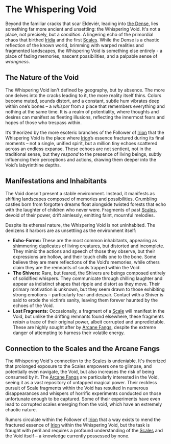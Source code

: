 # The Whispering Void

Beyond the familiar cracks that scar Eldeviér, leading into [the Dense](/geography/cosmology/plane-of-existance/the-dense.md), lies something far more ancient and unsettling: the Whispering Void. It's not a place, not precisely, but a *condition*. A lingering echo of the primordial chaos that birthed [Iridia](/geography/cosmology/iridia.md) and the first [Scales](/geography/landmark/scale.md). While the Dense is a chaotic reflection of the known world, brimming with warped realities and fragmented landscapes, the Whispering Void is something else entirely - a place of fading memories, nascent possibilities, and a palpable sense of *wrongness*.

## The Nature of the Void

The Whispering Void isn't defined by geography, but by absence. The more one delves into the cracks leading to it, the more reality itself thins. Colors become muted, sounds distort, and a constant, subtle hum vibrates deep within one’s bones – a *whisper* from a place that remembers everything and nothing at the same time. It is a realm of potentiality, where thoughts and desires can manifest as fleeting illusions, reflecting the innermost fears and hopes of those who trespass within.

It’s theorized by the more esoteric branches of the Follower of [Irion](/being/deity/irion.md) that the Whispering Void is the place where [Irion](/generated/deity/major/irion.md)’s essence fractured during its final moments – not a single, unified spirit, but a million tiny echoes scattered across an endless expanse. These echoes are not sentient, not in the traditional sense, but they *respond* to the presence of living beings, subtly influencing their perceptions and actions, drawing them deeper into the Void’s labyrinthine depths.

## Manifestations and Inhabitants

The Void doesn't present a stable environment. Instead, it manifests as shifting landscapes composed of memories and possibilities. Crumbling castles born from forgotten dreams float alongside twisted forests that echo with the laughter of children who never were. Fragments of past [Scales](/geography/landmark/scale.md), devoid of their power, drift aimlessly, emitting faint, mournful melodies.

Despite its ethereal nature, the Whispering Void is not uninhabited. The denizens it harbors are as unsettling as the environment itself:

*   **Echo-Forms:** These are the most common inhabitants, appearing as shimmering duplicates of living creatures, but distorted and incomplete. They mimic the actions and speech of those they observe, but their expressions are hollow, and their touch chills one to the bone. Some believe they are mere reflections of the Void’s memories, while others claim they are the remnants of souls trapped within the Void.
*   **The Shivers:**  Rare, but feared, the Shivers are beings composed entirely of solidified whispers. They communicate through chilling laughter and appear as indistinct shapes that ripple and distort as they move. Their primary motivation is unknown, but they seem drawn to those exhibiting strong emotions – particularly fear and despair.  Contact with a Shiver is said to erode the victim’s sanity, leaving them forever haunted by the echoes of the Void.
*   **Lost Fragments:**  Occasionally, a fragment of a [Scale](/geography/landmark/scale.md) will manifest in the Void, but unlike the drifting remnants found elsewhere, these fragments *retain* a trace of their original power, albeit corrupted and unpredictable.  These are highly sought after by [Arcane Fangs](/structure/society/factions/arcane-fangs.md), despite the extreme danger of attempting to harness their volatile energy. 

## Connection to the Scales and the Arcane Fangs

The Whispering Void's connection to the [Scales](/geography/landmark/scale.md) is undeniable. It's theorized that prolonged exposure to the Scales empowers one to glimpse, and potentially even navigate, the Void, but also increases the risk of being consumed by it. The [Arcane Fangs](/structure/society/factions/arcane-fangs.md) are particularly interested in the Void, seeing it as a vast repository of untapped magical power. Their reckless pursuit of Scale fragments within the Void has resulted in numerous disappearances and whispers of horrific experiments conducted on those unfortunate enough to be captured. Some of their experiments have even lead to corrupted scales emerging from the void, which have an extremely chaotic nature.

Rumors circulate within the Follower of [Irion](/being/deity/irion.md) that a way exists to mend the fractured essence of [Irion](/generated/deity/major/irion.md) within the Whispering Void, but the task is fraught with peril and requires a profound understanding of the [Scales](/geography/landmark/scale.md) and the Void itself – a knowledge currently possessed by none.
